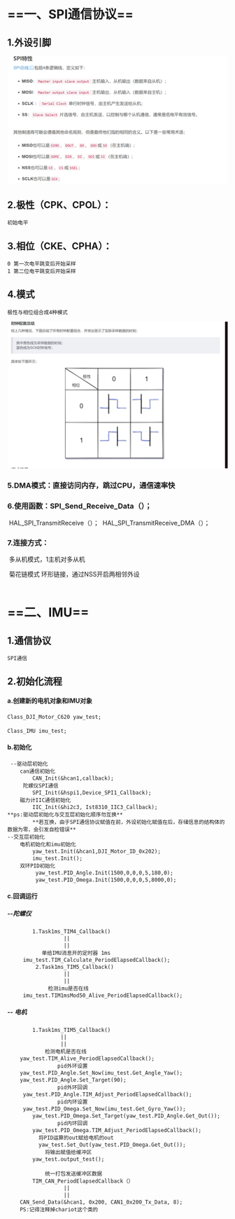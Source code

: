 # ==**一、SPI通信协议==**

## 	1.外设引脚



![QQ20241223-213636](pictures/QQ20241223-213636.png)

## 	2.极性（CPK、CPOL）：
	初始电平
## 	3.相位（CKE、CPHA）：             
	0 第一次电平跳变后开始采样
	1 第二位电平跳变后开始采样
## 	4.模式
	极性与相位组合成4种模式
![QQ20241223-215040](pictures/QQ20241223-215040.png)

### 	**5.DMA模式**：直接访问内存，跳过CPU，通信速率快

### 	**6.使用函数**：SPI_Send_Receive_Data（）；

​        		HAL_SPI_TransmitReceive（）；
​			HAL_SPI_TransmitReceive_DMA（）；

### 	**7.连接方式**：   

​		      多从机模式，1主机对多从机

​            	  菊花链模式     环形链接，通过NSS开启两相邻外设                 
​	             

# ==二、IMU==
## 	**1.通信协议**
	SPI通信
## 	2.初始化流程  	
####     	a.创建新的电机对象和IMU对象

	Class_DJI_Motor_C620 yaw_test;
	
	Class_IMU imu_test;

####     	b.初始化   
	 --驱动层初始化
	 	can通信初始化
			CAN_Init(&hcan1,callback);
		 陀螺仪SPI通信          
			SPI_Init(&hspi1,Device_SPI1_Callback);
		磁力计IIC通信初始化
		    IIC_Init(&hi2c3, Ist8310_IIC3_Callback);
	**ps:驱动层初始化与交互层初始化顺序勿互换**
			**若互换，由于SPI通信协议赋值在前，外设初始化赋值在后，存储信息的结构体的数据为零，会引发自检错误**    
	--交互层初始化
		电机初始化和imu初始化		
			yaw_test.Init(&hcan1,DJI_Motor_ID_0x202);
			imu_test.Init();
		双环PID初始化
			 yaw_test.PID_Angle.Init(1500,0,0,0,5,180,0);
			 yaw_test.PID_Omega.Init(1500,0,0,0,5,8000,0);
####     	c.回调运行
#####         		--陀螺仪
			1.Task1ms_TIM4_Callback()
			          ||
			          ||
			   单给IMU消息开的定时器 1ms       
		 imu_test.TIM_Calculate_PeriodElapsedCallback();
			 2.Task1ms_TIM5_Callback()
					  ||
					  ||
				 检测imu是否在线
		 imu_test.TIM1msMod50_Alive_PeriodElapsedCallback();
#####       		--  电机
			1.Task1ms_TIM5_Callback()
					 ||
					 ||
				检测电机是否在线
		yaw_test.TIM_Alive_PeriodElapsedCallback();
					pid外环设置
		yaw_test.PID_Angle.Set_Now(imu_test.Get_Angle_Yaw();
		yaw_test.PID_Angle.Set_Target(90);
					pid外环回调
		 yaw_test.PID_Angle.TIM_Adjust_PeriodElapsedCallback();
					pid内环设置
		 yaw_test.PID_Omega.Set_Now(imu_test.Get_Gyro_Yaw());	
	        yaw_test.PID_Omega.Set_Target(yaw_test.PID_Angle.Get_Out());
					pid内环回调			
	        yaw_test.PID_Omega.TIM_Adjust_PeriodElapsedCallback();
			  将PID运算的out赋给电机的out
	          yaw_test.Set_Out(yaw_test.PID_Omega.Get_Out());
				将输出赋值给缓冲区					
			yaw_test.output_test();
	
				统一打包发送缓冲区数据							
			TIM_CAN_PeriodElapsedCallback（）
					  ||
					  ||
		CAN_Send_Data(&hcan1, 0x200, CAN1_0x200_Tx_Data, 8);
		PS:记得注释掉chariot这个类的